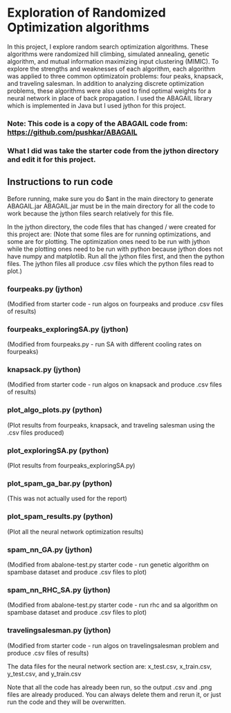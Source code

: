 # Exploration of Randomized Optimization algorithms
In this project, I explore random search optimization algorithms. These algorithms were randomized hill climbing, simulated annealing, genetic algorithm, and mutual information maximizing input clustering (MIMIC). To explore the strengths and weaknesses of each algorithm, each algorithm was applied to three common optimizatoin problems: four peaks, knapsack, and traveling salesman. In addition to analyzing discrete optimization problems, these algorithms were also used to find optimal weights for a neural network in place of back propagation. I used the ABAGAIL library which is implemented in Java but I used jython for this project.

### Note: This code is a copy of the ABAGAIL code from: https://github.com/pushkar/ABAGAIL 
### What I did was take the starter code from the jython directory and edit it for this project.

## Instructions to run code

Before running, make sure you do
$ant
in the main directory to generate ABAGAIL.jar 
ABAGAIL.jar must be in the main directory for all the code to work because the jython files search relatively for this file.

In the jython directory, the code files that has changed / were created for this project are:
(Note that some files are for running optimizations, and some are for plotting. The optimization ones need to be run with jython while the plotting ones need to be run with python because jython does not have numpy and matplotlib. Run all the jython files first, and then the python files. The jython files all produce .csv files which the python files read to plot.)

### fourpeaks.py (jython) 
(Modified from starter code - run algos on fourpeaks and produce .csv files of results)
### fourpeaks_exploringSA.py (jython) 
(Modified from fourpeaks.py - run SA with different cooling rates on fourpeaks)
### knapsack.py (jython) 
(Modified from starter code - run algos on knapsack and produce .csv files of results)
### plot_algo_plots.py (python) 
(Plot results from fourpeaks, knapsack, and traveling salesman using the .csv files produced)
### plot_exploringSA.py (python) 
(Plot results from fourpeaks_exploringSA.py)
### plot_spam_ga_bar.py (python) 
(This was not actually used for the report)
### plot_spam_results.py (python) 
(Plot all the neural network optimization results)
### spam_nn_GA.py (jython) 
(Modified from abalone-test.py starter code - run genetic algorithm on spambase dataset and produce .csv files to plot)
### spam_nn_RHC_SA.py (jython)
(Modified from abalone-test.py starter code - run rhc and sa algorithm on spambase dataset and produce .csv files to plot)
### travelingsalesman.py (jython) 
(Modified from starter code - run algos on travelingsalesman problem and produce .csv files of results)


The data files for the neural network section are:
x_test.csv, x_train.csv, y_test.csv, and y_train.csv


Note that all the code has already been run, so the output .csv and .png files are already produced. You can always delete them and rerun it, or just run the code and they will be overwritten. 









